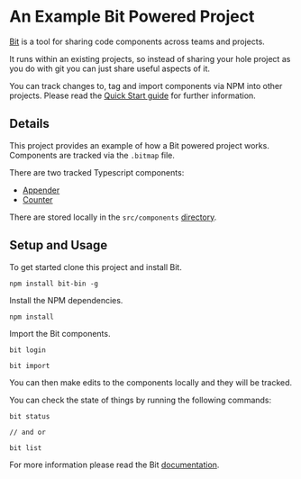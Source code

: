 # An Example Bit Powered Project

[Bit](https://bit.dev) is a tool for sharing code components across teams and projects.

It runs within an existing projects, so instead of sharing your hole project as you do with git you can just share useful aspects of it.

You can track changes to, tag and import components via NPM into other projects. Please read the [Quick Start guide](https://docs.bit.dev/docs/quick-start) for further information.  

## Details

This project provides an example of how a Bit powered project works. Components are tracked via the `.bitmap` file. 

There are two tracked Typescript components: 

- [Appender](https://bit.dev/robw-es/test-one/appender)
- [Counter](https://bit.dev/robw-es/test-one/counter)

There are stored locally in the `src/components` [directory](https://github.com/RobW-ES/bit-playground/tree/master/src/components).

## Setup and Usage

To get started clone this project and install Bit.

```
npm install bit-bin -g
```

Install the NPM dependencies.

```
npm install
```

Import the Bit components.

```
bit login

bit import
```

You can then make edits to the components locally and they will be tracked. 

You can check the state of things by running the following commands:

```
bit status

// and or

bit list
```

For more information please read the Bit [documentation](https://docs.bit.dev/).